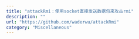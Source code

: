 ```yaml
---
title: "attackRmi：使用socket直接发送数据包来攻击rmi"
description: ""
url: "https://github.com/waderwu/attackRmi"
category: "Miscellaneous"
---
```

